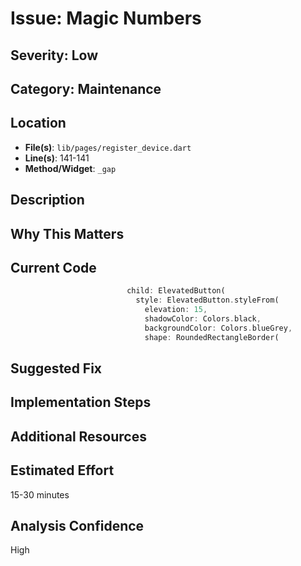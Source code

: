 # Issue: Magic Numbers

## Severity: Low

## Category: Maintenance

## Location
- **File(s)**: `lib/pages/register_device.dart`
- **Line(s)**: 141-141
- **Method/Widget**: `_gap`

## Description


## Why This Matters


## Current Code
```dart
                          child: ElevatedButton(
                            style: ElevatedButton.styleFrom(
                              elevation: 15,
                              shadowColor: Colors.black,
                              backgroundColor: Colors.blueGrey,
                              shape: RoundedRectangleBorder(
```

## Suggested Fix


## Implementation Steps


## Additional Resources


## Estimated Effort
15-30 minutes

## Analysis Confidence
High
